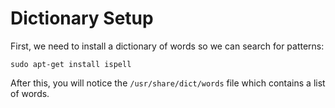 # Dictionary Setup

First, we need to install a dictionary of words so we can search for
patterns:

```
sudo apt-get install ispell
```

After this, you will notice the `/usr/share/dict/words` file which
contains a list of words.
